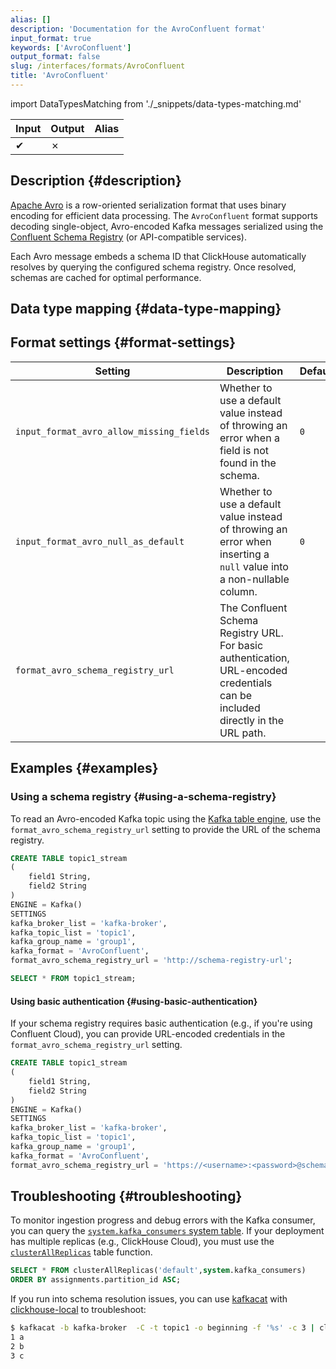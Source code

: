 ```yaml
---
alias: []
description: 'Documentation for the AvroConfluent format'
input_format: true
keywords: ['AvroConfluent']
output_format: false
slug: /interfaces/formats/AvroConfluent
title: 'AvroConfluent'
---
```


import DataTypesMatching from './_snippets/data-types-matching.md'

| Input | Output | Alias |
|-------|--------|-------|
| ✔     | ✗      |       |

## Description {#description}

[Apache Avro](https://avro.apache.org/) is a row-oriented serialization format that uses binary encoding for efficient data processing. The `AvroConfluent` format supports decoding single-object, Avro-encoded Kafka messages serialized using the [Confluent Schema Registry](https://docs.confluent.io/current/schema-registry/index.html) (or API-compatible services).

Each Avro message embeds a schema ID that ClickHouse automatically resolves by querying the configured schema registry. Once resolved, schemas are cached for optimal performance.

## Data type mapping {#data-type-mapping}

<DataTypesMatching/>

## Format settings {#format-settings}

[//]: # "NOTE These settings can be set at a session-level, but this isn't common and documenting it too prominently can be confusing to users."

| Setting                                     | Description                                                                                         | Default |
|---------------------------------------------|-----------------------------------------------------------------------------------------------------|---------|
| `input_format_avro_allow_missing_fields`    | Whether to use a default value instead of throwing an error when a field is not found in the schema. | `0`     |
| `input_format_avro_null_as_default`         | Whether to use a default value instead of throwing an error when inserting a `null` value into a non-nullable column. |   `0`   |
| `format_avro_schema_registry_url`           | The Confluent Schema Registry URL. For basic authentication, URL-encoded credentials can be included directly in the URL path. |         |

## Examples {#examples}

### Using a schema registry {#using-a-schema-registry}

To read an Avro-encoded Kafka topic using the [Kafka table engine](/engines/table-engines/integrations/kafka.md), use the `format_avro_schema_registry_url` setting to provide the URL of the schema registry.

```sql
CREATE TABLE topic1_stream
(
    field1 String,
    field2 String
)
ENGINE = Kafka()
SETTINGS
kafka_broker_list = 'kafka-broker',
kafka_topic_list = 'topic1',
kafka_group_name = 'group1',
kafka_format = 'AvroConfluent',
format_avro_schema_registry_url = 'http://schema-registry-url';

SELECT * FROM topic1_stream;
```

#### Using basic authentication {#using-basic-authentication}

If your schema registry requires basic authentication (e.g., if you're using Confluent Cloud), you can provide URL-encoded credentials in the `format_avro_schema_registry_url` setting.

```sql
CREATE TABLE topic1_stream
(
    field1 String,
    field2 String
)
ENGINE = Kafka()
SETTINGS
kafka_broker_list = 'kafka-broker',
kafka_topic_list = 'topic1',
kafka_group_name = 'group1',
kafka_format = 'AvroConfluent',
format_avro_schema_registry_url = 'https://<username>:<password>@schema-registry-url';
```

## Troubleshooting {#troubleshooting}

To monitor ingestion progress and debug errors with the Kafka consumer, you can query the [`system.kafka_consumers` system table](../../../operations/system-tables/kafka_consumers.md). If your deployment has multiple replicas (e.g., ClickHouse Cloud), you must use the [`clusterAllReplicas`](../../../sql-reference/table-functions/cluster.md) table function.

```sql
SELECT * FROM clusterAllReplicas('default',system.kafka_consumers)
ORDER BY assignments.partition_id ASC;
```

If you run into schema resolution issues, you can use [kafkacat](https://github.com/edenhill/kafkacat) with [clickhouse-local](/operations/utilities/clickhouse-local.md) to troubleshoot:

```bash
$ kafkacat -b kafka-broker  -C -t topic1 -o beginning -f '%s' -c 3 | clickhouse-local   --input-format AvroConfluent --format_avro_schema_registry_url 'http://schema-registry' -S "field1 Int64, field2 String"  -q 'select *  from table'
1 a
2 b
3 c
```
